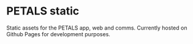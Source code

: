 # PETALS static

Static assets for the PETALS app, web and comms.
Currently hosted on Github Pages for development purposes.

